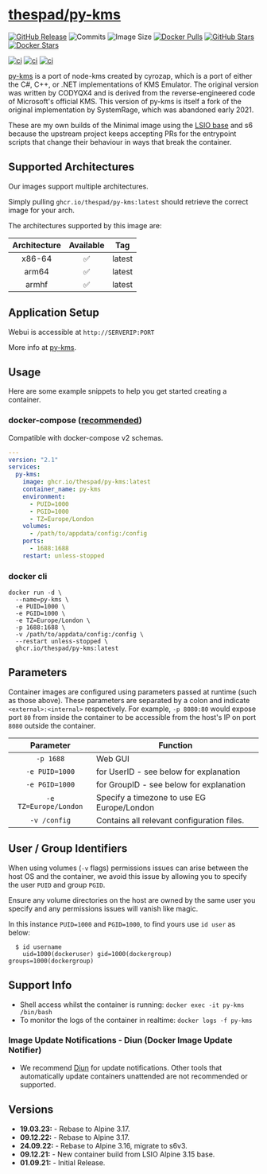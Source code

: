 # [thespad/py-kms](https://github.com/thespad/docker-py-kms)

[![GitHub Release](https://img.shields.io/github/release/thespad/docker-py-kms.svg?color=26689A&labelColor=555555&logoColor=ffffff&style=for-the-badge&logo=github)](https://github.com/thespad/docker-py-kms/releases)
![Commits](https://img.shields.io/github/commits-since/thespad/docker-py-kms/latest?color=26689A&include_prereleases&logo=github&style=for-the-badge)
![Image Size](https://img.shields.io/docker/image-size/thespad/py-kms/latest?color=26689A&labelColor=555555&logoColor=ffffff&style=for-the-badge&label=Size)
[![Docker Pulls](https://img.shields.io/docker/pulls/thespad/py-kms.svg?color=26689A&labelColor=555555&logoColor=ffffff&style=for-the-badge&label=pulls&logo=docker)](https://hub.docker.com/r/thespad/py-kms)
[![GitHub Stars](https://img.shields.io/github/stars/thespad/docker-py-kms.svg?color=26689A&labelColor=555555&logoColor=ffffff&style=for-the-badge&logo=github)](https://github.com/thespad/docker-py-kms)
[![Docker Stars](https://img.shields.io/docker/stars/thespad/py-kms.svg?color=26689A&labelColor=555555&logoColor=ffffff&style=for-the-badge&label=stars&logo=docker)](https://hub.docker.com/r/thespad/py-kms)

[![ci](https://img.shields.io/github/actions/workflow/status/thespad/docker-py-kms/call-check-and-release.yml?branch=main&labelColor=555555&logoColor=ffffff&style=for-the-badge&logo=github&label=Check%20For%20Upstream%20Updates)](https://github.com/thespad/docker-py-kms/actions/workflows/call-check-and-release.yml)
[![ci](https://img.shields.io/github/actions/workflow/status/thespad/docker-py-kms/call-baseimage-update.yml?branch=main&labelColor=555555&logoColor=ffffff&style=for-the-badge&logo=github&label=Check%20For%20Baseimage%20Updates)](https://github.com/thespad/docker-py-kms/actions/workflows/call-baseimage-update.yml)
[![ci](https://img.shields.io/github/actions/workflow/status/thespad/docker-py-kms/call-build-image.yml?labelColor=555555&logoColor=ffffff&style=for-the-badge&logo=github&label=Build%20Image)](https://github.com/thespad/docker-py-kms/actions/workflows/call-build-image.yml)

[py-kms](https://github.com/Py-KMS-Organization/py-kms) is a port of node-kms created by cyrozap, which is a port of either the C#, C++, or .NET implementations of KMS Emulator. The original version was written by CODYQX4 and is derived from the reverse-engineered code of Microsoft's official KMS. This version of py-kms is itself a fork of the original implementation by SystemRage, which was abandoned early 2021.

These are my own builds of the Minimal image using the [LSIO base](https://github.com/linuxserver/docker-baseimage-alpine) and s6 because the upstream project keeps accepting PRs for the entrypoint scripts that change their behaviour in ways that break the container.

## Supported Architectures

Our images support multiple architectures.

Simply pulling `ghcr.io/thespad/py-kms:latest` should retrieve the correct image for your arch.

The architectures supported by this image are:

| Architecture | Available | Tag |
| :----: | :----: | ---- |
| x86-64 | ✅ | latest |
| arm64 | ✅ | latest |
| armhf | ✅ | latest |

## Application Setup

Webui is accessible at `http://SERVERIP:PORT`

More info at [py-kms](https://github.com/Py-KMS-Organization/py-kms).

## Usage

Here are some example snippets to help you get started creating a container.

### docker-compose ([recommended](https://docs.linuxserver.io/general/docker-compose))

Compatible with docker-compose v2 schemas.

```yaml
---
version: "2.1"
services:
  py-kms:
    image: ghcr.io/thespad/py-kms:latest
    container_name: py-kms
    environment:
      - PUID=1000
      - PGID=1000
      - TZ=Europe/London
    volumes:
      - /path/to/appdata/config:/config
    ports:
      - 1688:1688
    restart: unless-stopped
```

### docker cli

```shell
docker run -d \
  --name=py-kms \
  -e PUID=1000 \
  -e PGID=1000 \
  -e TZ=Europe/London \
  -p 1688:1688 \
  -v /path/to/appdata/config:/config \
  --restart unless-stopped \
  ghcr.io/thespad/py-kms:latest
```

## Parameters

Container images are configured using parameters passed at runtime (such as those above). These parameters are separated by a colon and indicate `<external>:<internal>` respectively. For example, `-p 8080:80` would expose port `80` from inside the container to be accessible from the host's IP on port `8080` outside the container.

| Parameter | Function |
| :----: | --- |
| `-p 1688` | Web GUI |
| `-e PUID=1000` | for UserID - see below for explanation |
| `-e PGID=1000` | for GroupID - see below for explanation |
| `-e TZ=Europe/London` | Specify a timezone to use EG Europe/London |
| `-v /config` | Contains all relevant configuration files. |

## User / Group Identifiers

When using volumes (`-v` flags) permissions issues can arise between the host OS and the container, we avoid this issue by allowing you to specify the user `PUID` and group `PGID`.

Ensure any volume directories on the host are owned by the same user you specify and any permissions issues will vanish like magic.

In this instance `PUID=1000` and `PGID=1000`, to find yours use `id user` as below:

```shell
  $ id username
    uid=1000(dockeruser) gid=1000(dockergroup) groups=1000(dockergroup)
```

## Support Info

* Shell access whilst the container is running: `docker exec -it py-kms /bin/bash`
* To monitor the logs of the container in realtime: `docker logs -f py-kms`

### Image Update Notifications - Diun (Docker Image Update Notifier)

* We recommend [Diun](https://crazymax.dev/diun/) for update notifications. Other tools that automatically update containers unattended are not recommended or supported.

## Versions

* **19.03.23:** - Rebase to Alpine 3.17.
* **09.12.22:** - Rebase to Alpine 3.17.
* **24.09.22:** - Rebase to Alpine 3.16, migrate to s6v3.
* **09.12.21:** - New container build from LSIO Alpine 3.15 base.
* **01.09.21:** - Initial Release.
